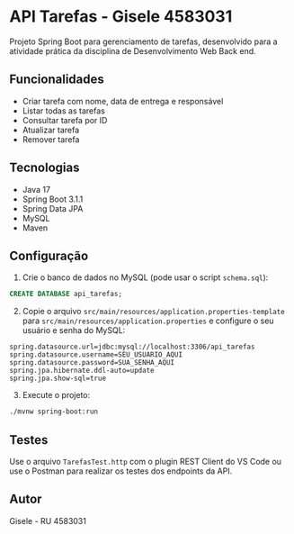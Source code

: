 # API Tarefas - Gisele 4583031

Projeto Spring Boot para gerenciamento de tarefas, desenvolvido para a atividade prática da disciplina de Desenvolvimento Web Back end.

## Funcionalidades

- Criar tarefa com nome, data de entrega e responsável
- Listar todas as tarefas
- Consultar tarefa por ID
- Atualizar tarefa
- Remover tarefa

## Tecnologias

- Java 17
- Spring Boot 3.1.1
- Spring Data JPA
- MySQL
- Maven

## Configuração

1. Crie o banco de dados no MySQL (pode usar o script `schema.sql`):

```sql
CREATE DATABASE api_tarefas;
```

2. Copie o arquivo `src/main/resources/application.properties-template` para `src/main/resources/application.properties` e configure o seu usuário e senha do MySQL:

```
spring.datasource.url=jdbc:mysql://localhost:3306/api_tarefas
spring.datasource.username=SEU_USUARIO_AQUI
spring.datasource.password=SUA_SENHA_AQUI
spring.jpa.hibernate.ddl-auto=update
spring.jpa.show-sql=true
```

3. Execute o projeto:

```bash
./mvnw spring-boot:run
```

## Testes

Use o arquivo `TarefasTest.http` com o plugin REST Client do VS Code ou use o Postman para realizar os testes dos endpoints da API.

## Autor

Gisele - RU 4583031
